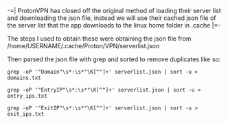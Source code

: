 -=| ProtonVPN has closed off the original method of loading their server list and downloading the json file, instead we will use their cached json file of the server list that the app downloads to the linux home folder in .cache |=-

The steps I used to obtain these were obtaining the json file from /home/USERNAME/.cache/Proton/VPN/serverlist.json

Then parsed the json file with grep and sorted to remove duplicates like so:
```
grep -oP '"Domain"\s*:\s*"\K[^"]+' serverlist.json | sort -u > domains.txt
```
```
grep -oP '"EntryIP"\s*:\s*"\K[^"]+' serverlist.json | sort -u > entry_ips.txt
```
```
grep -oP '"ExitIP"\s*:\s*"\K[^"]+' serverlist.json | sort -u > exit_ips.txt
```
